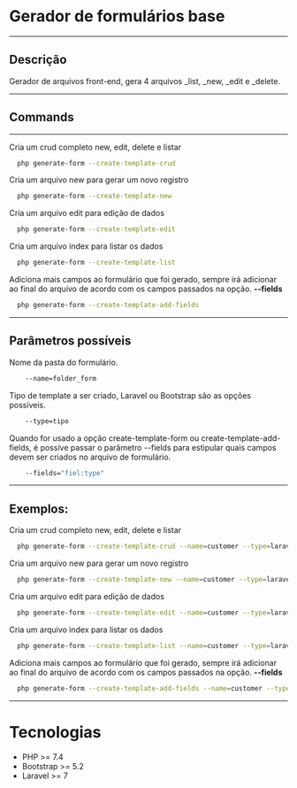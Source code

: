 # Gerador de formulários base

---

## Descrição

Gerador de arquivos front-end, gera 4 arquivos _list, _new, _edit e _delete.

---

## Commands

---

Cria um crud completo new, edit, delete e listar

```bash
  php generate-form --create-template-crud
```

Cria um arquivo new para gerar um novo registro

```bash
  php generate-form --create-template-new
```

Cria um arquivo edit para edição de dados

```bash
  php generate-form --create-template-edit
```

Cria um arquivo index para listar os dados

```bash
  php generate-form --create-template-list
```

Adiciona mais campos ao formulário que foi gerado, sempre irá adicionar ao final 
do arquivo de acordo com os campos passados na opção.
**--fields**

```bash
  php generate-form --create-template-add-fields
```

---

## Parâmetros possíveis

Nome da pasta do formulário.

````bash
    --name=folder_form
````

Tipo de template a ser criado, Laravel ou Bootstrap são as opções possíveis.

````bash
    --type=tipo
````

Quando for usado a opção create-template-form ou create-template-add-fields, é possíve
passar o parâmetro --fields para estipular quais campos devem ser criados no arquivo de formulário.

````bash
    --fields="fiel:type"
````

---

## Exemplos:

Cria um crud completo new, edit, delete e listar

```bash
  php generate-form --create-template-crud --name=customer --type=laravel --fields="name:text, age:number, birthDate:date"
```

Cria um arquivo new para gerar um novo registro

```bash
  php generate-form --create-template-new --name=customer --type=laravel --fields="name:text, age:number, birthDate:date"
```


Cria um arquivo edit para edição de dados

```bash
  php generate-form --create-template-edit --name=customer --type=laravel --fields="name:text, age:number, birthDate:date"
```


Cria um arquivo index para listar os dados

```bash
  php generate-form --create-template-list --name=customer --type=laravel --fields="name:text, age:number, birthDate:date"
```

Adiciona mais campos ao formulário que foi gerado, sempre irá adicionar ao final
do arquivo de acordo com os campos passados na opção.
**--fields**

```bash
  php generate-form --create-template-add-fields --name=customer --type=laravel --fields="name:text, age:number, birthDate:date"
```

---

# Tecnologias

- PHP >= 7.4
- Bootstrap >= 5.2
- Laravel >= 7